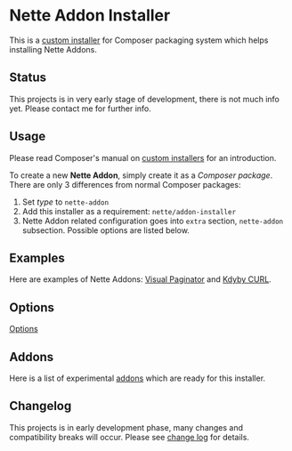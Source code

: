 # Nette Addon Installer

This is a [custom installer](http://getcomposer.org/doc/articles/custom-installers.md) for Composer packaging system which
helps installing Nette Addons.



## Status

This projects is in very early stage of development, there is not much info yet.
Please contact me for further info.



## Usage

Please read Composer's manual on [custom installers](http://getcomposer.org/doc/articles/custom-installers.md) for an introduction.

To create a new **Nette Addon**, simply create it as a *Composer package*. There are only 3 differences from normal Composer packages:

1. Set *type* to `nette-addon`
2. Add this installer as a requirement: `nette/addon-installer`
3. Nette Addon related configuration goes into `extra` section, `nette-addon` subsection. Possible options are listed below.



## Examples

Here are examples of Nette Addons: [Visual Paginator](https://github.com/juzna/nette-visual-paginator/blob/master/composer.json)
and [Kdyby CURL](https://github.com/juzna/nette-visual-paginator/blob/master/composer.json).



## Options

[Options](https://github.com/juzna/nette-addon-installer/blob/master/options.md)


## Addons

Here is a list of experimental [addons](https://github.com/juzna/nette-addon-installer/blob/master/addons.md) which are ready for this installer.


## Changelog
This projects is in early development phase, many changes and compatibility breaks will occur.
Please see [change log](https://github.com/juzna/nette-addon-installer/blob/master/changelog.md) for details.
